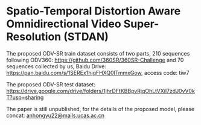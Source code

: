 # Spatio-Temporal Distortion Aware Omnidirectional Video Super-Resolution (STDAN)



The proposed ODV-SR train dataset consists of two parts, 210 sequences following ODV360: https://github.com/360SR/360SR-Challenge and 70 sequences collected by us, Baidu Drive: https://pan.baidu.com/s/1SEREx1hjqFHXQ0lTmmxGow, access code: tiw7

The proposed ODV-SR test dataset: https://drive.google.com/drive/folders/1jhrDFtKBBpvRjqOhLtVXil7zdJ0vV0kT?usp=sharing

The paper is still unpublished, for the details of the proposed model, please concat: anhongyu22@mails.ucas.ac.cn
